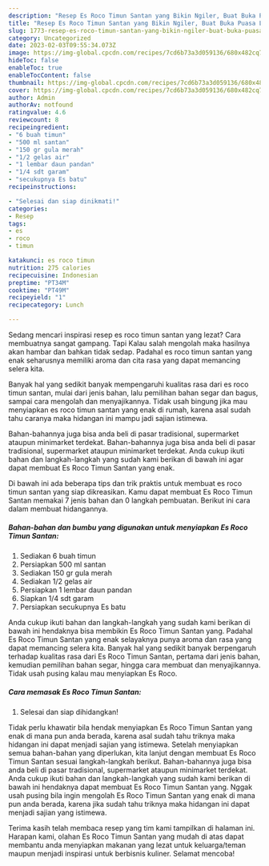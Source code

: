 ```yaml
---
description: "Resep Es Roco Timun Santan yang Bikin Ngiler, Buat Buka Puasa Lezat"
title: "Resep Es Roco Timun Santan yang Bikin Ngiler, Buat Buka Puasa Lezat"
slug: 1773-resep-es-roco-timun-santan-yang-bikin-ngiler-buat-buka-puasa-lezat
category: Uncategorized
date: 2023-02-03T09:55:34.073Z
image: https://img-global.cpcdn.com/recipes/7cd6b73a3d059136/680x482cq70/es-roco-timun-santan-foto-resep-utama.jpg
hideToc: false
enableToc: true
enableTocContent: false
thumbnail: https://img-global.cpcdn.com/recipes/7cd6b73a3d059136/680x482cq70/es-roco-timun-santan-foto-resep-utama.jpg
cover: https://img-global.cpcdn.com/recipes/7cd6b73a3d059136/680x482cq70/es-roco-timun-santan-foto-resep-utama.jpg
author: Admin
authorAv: notfound
ratingvalue: 4.6
reviewcount: 8
recipeingredient:
- "6 buah timun"
- "500 ml santan"
- "150 gr gula merah"
- "1/2 gelas air"
- "1 lembar daun pandan"
- "1/4 sdt garam"
- "secukupnya Es batu"
recipeinstructions:

- "Selesai dan siap dinikmati!"
categories:
- Resep
tags:
- es
- roco
- timun

katakunci: es roco timun 
nutrition: 275 calories
recipecuisine: Indonesian
preptime: "PT34M"
cooktime: "PT49M"
recipeyield: "1"
recipecategory: Lunch

---
```



Sedang mencari inspirasi resep es roco timun santan yang lezat? Cara membuatnya sangat gampang. Tapi Kalau salah mengolah maka hasilnya akan hambar dan bahkan tidak sedap. Padahal es roco timun santan yang enak seharusnya memiliki aroma dan cita rasa yang dapat memancing selera kita.


Banyak hal yang sedikit banyak mempengaruhi kualitas rasa dari es roco timun santan, mulai dari jenis bahan, lalu pemilihan bahan segar dan bagus, sampai cara mengolah dan menyajikannya. Tidak usah bingung jika mau menyiapkan es roco timun santan yang enak di rumah, karena asal sudah tahu caranya maka hidangan ini mampu jadi sajian istimewa.

Bahan-bahannya juga bisa anda beli di pasar tradisional, supermarket ataupun minimarket terdekat. Bahan-bahannya juga bisa anda beli di pasar tradisional, supermarket ataupun minimarket terdekat. Anda cukup ikuti bahan dan langkah-langkah yang sudah kami berikan di bawah ini agar dapat membuat Es Roco Timun Santan yang enak.


Di bawah ini ada beberapa tips dan trik praktis untuk membuat es roco timun santan yang siap dikreasikan. Kamu dapat membuat Es Roco Timun Santan memakai 7 jenis bahan dan 0 langkah pembuatan. Berikut ini cara dalam membuat hidangannya.

<!--inarticleads1-->

##### Bahan-bahan dan bumbu yang digunakan untuk menyiapkan Es Roco Timun Santan:

1. Sediakan 6 buah timun
1. Persiapkan 500 ml santan
1. Sediakan 150 gr gula merah
1. Sediakan 1/2 gelas air
1. Persiapkan 1 lembar daun pandan
1. Siapkan 1/4 sdt garam
1. Persiapkan secukupnya Es batu


Anda cukup ikuti bahan dan langkah-langkah yang sudah kami berikan di bawah ini hendaknya bisa membikin Es Roco Timun Santan yang. Padahal Es Roco Timun Santan yang enak selayaknya punya aroma dan rasa yang dapat memancing selera kita. Banyak hal yang sedikit banyak berpengaruh terhadap kualitas rasa dari Es Roco Timun Santan, pertama dari jenis bahan, kemudian pemilihan bahan segar, hingga cara membuat dan menyajikannya. Tidak usah pusing kalau mau menyiapkan Es Roco. 

<!--inarticleads2-->

##### Cara memasak Es Roco Timun Santan:


1. Selesai dan siap dihidangkan!

Tidak perlu khawatir bila hendak menyiapkan Es Roco Timun Santan yang enak di mana pun anda berada, karena asal sudah tahu triknya maka hidangan ini dapat menjadi sajian yang istimewa. Setelah menyiapkan semua bahan-bahan yang diperlukan, kita lanjut dengan membuat Es Roco Timun Santan sesuai langkah-langkah berikut. Bahan-bahannya juga bisa anda beli di pasar tradisional, supermarket ataupun minimarket terdekat. Anda cukup ikuti bahan dan langkah-langkah yang sudah kami berikan di bawah ini hendaknya dapat membuat Es Roco Timun Santan yang. Nggak usah pusing bila ingin mengolah Es Roco Timun Santan yang enak di mana pun anda berada, karena jika sudah tahu triknya maka hidangan ini dapat menjadi sajian yang istimewa. 

Terima kasih telah membaca resep yang tim kami tampilkan di halaman ini. Harapan kami, olahan Es Roco Timun Santan yang mudah di atas dapat membantu anda menyiapkan makanan yang lezat untuk keluarga/teman maupun menjadi inspirasi untuk berbisnis kuliner. Selamat mencoba!
